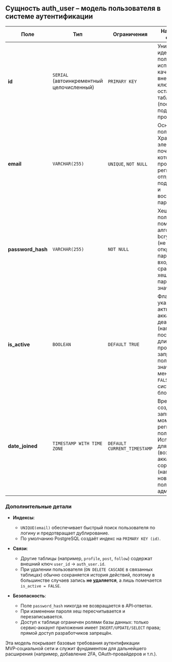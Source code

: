 ## Сущность **auth_user** – модель пользователя в системе аутентификации

| Поле              | Тип                                       | Ограничения                 | Назначение / описание                                                                                                                                                            |
| ----------------- | ----------------------------------------- | --------------------------- | -------------------------------------------------------------------------------------------------------------------------------------------------------------------------------- |
| **id**            | `SERIAL` (автоинкрементный целочисленный) | `PRIMARY KEY`               | Уникальный идентификатор пользователя, используется в качестве внешнего ключа в остальных таблицах (посты, подписки, профили и т.д.).                                            |
| **email**         | `VARCHAR(255)`                            | `UNIQUE`, `NOT NULL`        | Основной логин пользователя. Хранит адрес электронной почты, по которому происходит регистрация, отправка подтверждений и восстановление пароля.                                 |
| **password_hash** | `VARCHAR(255)`                            | `NOT NULL`                  | Хеш пароля, полученный с помощью алгоритма bcrypt/argon2 (не хранит открытый пароль). При входе сравнивается хеш введённого пароля с этим значением.                             |
| **is_active**     | `BOOLEAN`                                 | `DEFAULT TRUE`              | Флаг, указывающий, активен ли аккаунт. При деактивации (например, после длительного простоя или по запросу пользователя) значение меняется на `FALSE`, и система блокирует вход. |
| **date_joined**   | `TIMESTAMP WITH TIME ZONE`                | `DEFAULT CURRENT_TIMESTAMP` | Время создания записи – момент регистрации пользователя. Используется для аналитики (возраст аккаунта) и для сортировки (например, новые пользователи в админ‑панели).           |

### Дополнительные детали

- **Индексы**:

  - `UNIQUE(email)` обеспечивает быстрый поиск пользователя по логину и предотвращает дублирование.
  - По умолчанию PostgreSQL создаёт индекс на `PRIMARY KEY (id)`.

- **Связи**:

  - Другие таблицы (например, `profile`, `post`, `follow`) содержат внешний ключ `user_id` → `auth_user.id`.
  - При удалении пользователя (`ON DELETE CASCADE` в связанных таблицах) обычно сохраняется история действий, поэтому в большинстве случаев запись **не удаляется**, а лишь помечается `is_active = FALSE`.

- **Безопасность**:
  - Поле `password_hash` никогда не возвращается в API‑ответах.
  - При изменении пароля хеш пересчитывается и перезаписывается.
  - Доступ к таблице ограничен ролями базы данных: только сервис‑аккаунт приложения имеет `INSERT/UPDATE/SELECT` права; прямой доступ разработчиков запрещён.

Эта модель покрывает базовые требования аутентификации MVP‑социальной сети и служит фундаментом для дальнейшего расширения (например, добавление 2FA, OAuth‑провайдеров и т.п.).
